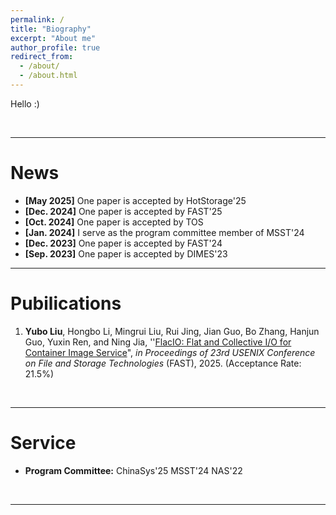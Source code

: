```yaml
---
permalink: /
title: "Biography"
excerpt: "About me"
author_profile: true
redirect_from: 
  - /about/
  - /about.html
---
```


Hello :)




&emsp;

-------


News
======
* **[May 2025]** One paper is accepted by HotStorage'25
* **[Dec. 2024]** One paper is accepted by FAST'25
* **[Oct. 2024]** One paper is accepted by TOS
* **[Jan. 2024]** I serve as the program committee member of MSST'24
* **[Dec. 2023]** One paper is accepted by FAST'24
* **[Sep. 2023]** One paper is accepted by DIMES'23
&emsp;

-------


Pubilications
======

1. **Yubo Liu**, Hongbo Li, Mingrui Liu, Rui Jing, Jian Guo, Bo Zhang, Hanjun Guo, Yuxin Ren, and Ning Jia, ''[FlacIO: Flat and Collective I/O for Container Image Service](http://pplau.github.io/files/fast25.pdf)", *in Proceedings of 23rd USENIX Conference on File and Storage Technologies* (FAST), 2025. (Acceptance Rate: 21.5%)


&emsp;

-------



Service
======
* **Program Committee:** ChinaSys'25 MSST'24 NAS'22

&emsp;

-------



